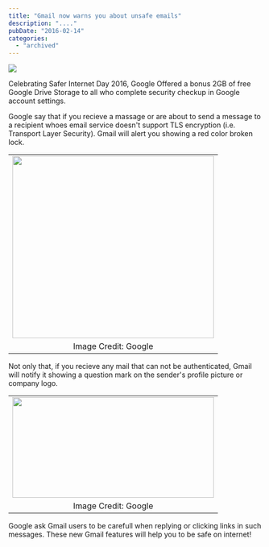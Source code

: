 ```yaml
---
title: "Gmail now warns you about unsafe emails"
description: "...."
pubDate: "2016-02-14"
categories: 
  - "archived"
---
```


[![](/images/gmail-sign-google.jpg)](https://2.bp.blogspot.com/-qJKxNF1M_bE/VsC2wOHtLaI/AAAAAAAACv0/QK3-dY9zARI/s1600/gmail-sign-google.jpg)

  

Celebrating Safer Internet Day 2016, Google Offered a bonus 2GB of free Google Drive Storage to all who complete security checkup in Google account settings.

  

Google say that if you recieve a massage or are about to send a message to a recipient whoes email service doesn't support TLS encryption (i.e. Transport Layer Security). Gmail will alert you showing a red color broken lock.

<table align="center" cellpadding="0" cellspacing="0" style="margin-left: auto; margin-right: auto; text-align: center;"><tbody><tr><td style="text-align: center;"><a href="https://4.bp.blogspot.com/-TCzr9064Qhg/VsC3Aq28RdI/AAAAAAAACv4/s7Mnsl2j0AY/s1600/Unencrypted+Message.gif" style="margin-left: auto; margin-right: auto;"><img border="0" height="362" src="images/Unencrypted+Message.gif" width="400"></a></td></tr><tr><td style="text-align: center;">Image Credit: Google</td></tr></tbody></table>

  

Not only that, if you recieve any mail that can not be authenticated, Gmail will notify it showing a question mark on the sender's profile picture or company logo. 

<table align="center" cellpadding="0" cellspacing="0" style="margin-left: auto; margin-right: auto; text-align: center;"><tbody><tr><td style="text-align: center;"><a href="https://1.bp.blogspot.com/-mYYLHfIO_f0/VsC3PqzoC9I/AAAAAAAACv8/9rwKdXAzfL4/s1600/Unauthenticated+Avatar+Image_FINAL.png" style="margin-left: auto; margin-right: auto;"><img border="0" height="200" src="images/Unauthenticated+Avatar+Image_FINAL.png" width="400"></a></td></tr><tr><td style="text-align: center;">Image Credit: Google</td></tr></tbody></table>

  

Google ask Gmail users to be carefull when replying or clicking links in such messages. These new Gmail features will help you to be safe on internet!
